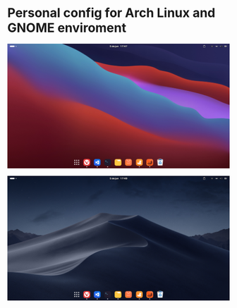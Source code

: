 # Personal config for Arch Linux and GNOME enviroment

![Screenshot](./screenshot.png)

![Screenshot](./screenshot2.png)
